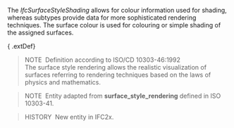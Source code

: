 ﻿The _IfcSurfaceStyleShading_ allows for colour information used for shading, whereas subtypes provide data for more sophisticated rendering techniques. The surface colour is used for colouring or simple shading of the assigned surfaces.

{ .extDef}
> NOTE&nbsp; Definition according to ISO/CD 10303-46:1992  
> The surface style rendering allows the realistic visualization of surfaces referring to rendering techniques based on the laws of physics and mathematics.

> NOTE&nbsp; Entity adapted from **surface_style_rendering** defined in ISO 10303-41.

> HISTORY&nbsp; New entity in IFC2x.
